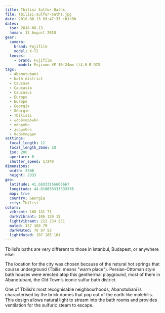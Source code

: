 ```yaml
---
title: Tbilisi Sulfur Baths
file: tbilisi-sulfur-baths.jpg
date: 2018-08-13 09:47:33 +01:00
dates:
  iso: 2018-08-13
  human: 13 August 2018
gear:
  camera:
    brand: Fujifilm
    model: X-T2
  lenses:
    - brand: Fujifilm
      model: Fujinon XF 10-24mm f/4.0 R OIS
tags:
  - Abanotubani
  - bath district
  - Caucase
  - Caucasia
  - Caucasus
  - Europa
  - Europe
  - Georgia
  - Géorgie
  - Tbilissi
  - აბანოთუბანი
  - თბილისი
  - კავკასია
  - საქართველო
settings:
  focal_length: 12
  focal_length_35mm: 18
  iso: 200
  aperture: 8
  shutter_speed: 1/240
dimensions:
  width: 3500
  height: 2333
geo:
  latitude: 41.68833166666667
  longitude: 44.810838333333336
  map: true
  country: Georgia
  city: Tbilisi
colors:
  vibrant: 168 181 71
  darkVibrant: 106 120 15
  lightVibrant: 212 234 251
  muted: 137 160 79
  darkMuted: 78 97 53
  lightMuted: 187 185 161
---
```


Tbilisi’s baths are very different to those in Istanbul, Budapest, or anywhere else.

The location for the city was chosen because of the natural hot springs that course underground (Tbilisi means "warm place"). Persian-Ottoman style bath houses were erected atop this geothermal playground,  most of them in Abanotubani, the Old Town’s iconic sulfur bath district.

One of Tbilisi’s most recognisable neighbourhoods, Abanotubani is characterised by the brick domes that pop out of the earth like molehills. This design allows natural light to stream into the bath rooms and provides ventilation for the sulfuric steam to escape.
